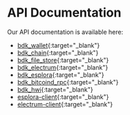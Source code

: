 # API Documentation

Our API documentation is available here:

- [bdk_wallet](https://docs.rs/bdk_wallet/){:target="_blank"}
- [bdk_chain](https://docs.rs/bdk_chain/){:target="_blank"}
- [bdk_file_store](https://docs.rs/bdk_file_store/){:target="_blank"}
- [bdk_electrum](https://docs.rs/bdk_electrum){:target="_blank"}
- [bdk_esplora](https://docs.rs/bdk_esplora){:target="_blank"}
- [bdk_bitcoind_rpc](https://docs.rs/bdk_bitcoind_rpc){:target="_blank"}
- [bdk_hwi](https://docs.rs/hwi){:target="_blank"}
- [esplora-client](https://docs.rs/esplora-client/){:target="_blank"}
- [electrum-client](https://docs.rs/electrum-client/){:target="_blank"}
